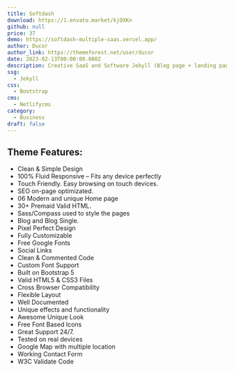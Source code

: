 ```yaml
---
title: Softdash
download: https://1.envato.market/kjDXKn
github: null
price: 37
demo: https://softdash-multiple-saas.vercel.app/
author: Ducor
author_link: https://themeforest.net/user/ducor
date: 2023-02-13T00:00:00.000Z
description: Creative SaaS and Software Jekyll (Blog page + landing page + Multiple page) template.
ssg:
  - Jekyll
css:
  - Bootstrap
cms:
  - Netlifycms
category:
  - Business
draft: false
---
```

## Theme Features:
- Clean & Simple Design
- 100% Fluid Responsive – Fits any device perfectly
- Touch Friendly. Easy browsing on touch devices.
- SEO on-page optimizated.
- 06 Modern and unique Home page
- 30+ Premaid Valid HTML.
- Sass/Compass used to style the pages
- Blog and Blog Single.
- Pixel Perfect Design
- Fully Customizable
- Free Google Fonts
- Social Links
- Clean & Commented Code
- Custom Font Support
- Built on Bootstrap 5
- Valid HTML5 & CSS3 Files
- Cross Browser Compatibility
- Flexible Layout
- Well Documented
- Unique effects and functionality
- Awesome Unique Look
- Free Font Based Icons
- Great Support 24/7.
- Tested on real devices
- Google Map with multiple location
- Working Contact Form
- W3C Validate Code